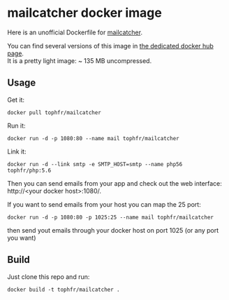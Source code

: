 # mailcatcher docker image

Here is an unofficial Dockerfile for [mailcatcher][mailcatcher].

You can find several versions of this image in [the dedicated docker hub page][dockerhubpage].  
It is a pretty light image: ~ 135 MB uncompressed.

## Usage

Get it:

    docker pull tophfr/mailcatcher

Run it:

    docker run -d -p 1080:80 --name mail tophfr/mailcatcher

Link it:

    docker run -d --link smtp -e SMTP_HOST=smtp --name php56 tophfr/php:5.6
    
Then you can send emails from your app and check out the web interface: http://\<your docker host\>:1080/.


If you want to send emails from your host you can map the 25 port:

    docker run -d -p 1080:80 -p 1025:25 --name mail tophfr/mailcatcher

then send yout emails through your docker host on port 1025 (or any port you want)

## Build

Just clone this repo and run:

    docker build -t tophfr/mailcatcher .


  [mailcatcher]: http://mailcatcher.me/ "MailCatcher fake SMTP server with web interface" 
  [dockerhubpage]: https://hub.docker.com/r/tophfr/mailcatcher/ "Mailcatcher docker hub page"
